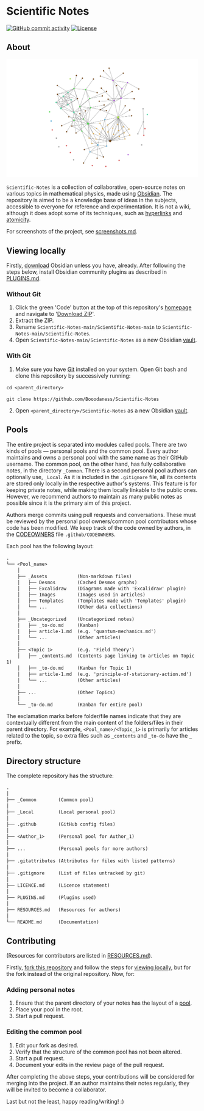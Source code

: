 # Scientific Notes
[![GitHub commit activity](https://img.shields.io/github/commit-activity/m/Booodaness/Scientific-Notes)](https://github.com/Booodaness/Scientific-Notes/commits/main) [![License](https://img.shields.io/badge/license-CC%20BY--NC--SA%204.0-important)](https://creativecommons.org/licenses/by-nc-sa/4.0/)

## About
![Graph view](_Common/_Assets/Images/graph.png)

`Scientific-Notes` is a collection of collaborative, open-source notes on various topics in mathematical physics, made using [Obsidian](https://obsidian.md/). The repository is aimed to be a knowledge base of ideas in the subjects, accessible to everyone for reference and experimentation. It is not a wiki, although it does adopt some of its techniques, such as [hyperlinks](https://help.obsidian.md/How+to/Internal+link) and [atomicity](https://neuron.zettel.page/atomic).

For screenshots of the project, see [screenshots.md](screenshots.md).

## Viewing locally
Firstly, [download](https://obsidian.md/download) Obsidian unless you have, already. After following the steps below, install Obsidian community plugins as described in [PLUGINS.md](PLUGINS.md).

### Without Git
1. Click the green 'Code' button at the top of this repository's [homepage](https://github.com/Booodaness/Scientific-Notes) and navigate to '[Download ZIP](https://github.com/Booodaness/Scientific-Notes/archive/refs/heads/main.zip)'.
2. Extract the ZIP.
3. Rename `Scientific-Notes-main/Scientific-Notes-main` to `Scientific-Notes-main/Scientific-Notes`.
4. Open `Scientific-Notes-main/Scientific-Notes` as a new Obsidian [vault](https://help.obsidian.md/How+to/Working+with+multiple+vaults).

### With Git
1. Make sure you have [Git](https://git-scm.com/) installed on your system. Open Git bash and clone this repository by successively running:

```
cd <parent_directory>
```

```
git clone https://github.com/Booodaness/Scientific-Notes
```

2. Open `<parent_directory>/Scientific-Notes` as a new Obsidian [vault](https://help.obsidian.md/How+to/Working+with+multiple+vaults).

## Pools
The entire project is separated into modules called pools. There are two kinds of pools  — personal pools and the common pool. Every author maintains and owns a personal pool with the same name as their GitHub username. The common pool, on the other hand, has fully collaborative notes, in the directory `_Common`. There is a second personal pool authors can optionally use, `_Local`. As it is included in the `.gitignore` file, all its contents are stored only locally in the respective author's systems. This feature is for keeping private notes, while making them locally linkable to the public ones. However, we recommend authors to maintain as many public notes as possible since it is the primary aim of this project. 

Authors merge commits using pull requests and conversations. These must be reviewed by the personal pool owners/common pool contributors whose code has been modified. We keep track of the code owned by authors, in the [CODEOWNERS](https://docs.github.com/en/repositories/managing-your-repositorys-settings-and-features/customizing-your-repository/about-code-owners) file `.github/CODEOWNERS`.

Each pool has the following layout:

```
.
└── <Pool_name>
    │
    ├── _Assets           (Non-markdown files)
    │   ├── Desmos        (Cached Desmos graphs)
    │   ├── Excalidraw    (Diagrams made with 'Excalidraw' plugin)
    │   ├── Images        (Images used in articles)
    │   ├── Templates     (Templates made with 'Templates' plugin)
    │   └── ...           (Other data collections)
    │
    ├── _Uncategorized    (Uncategorized notes)
    │   ├── _to-do.md     (Kanban)
    │   ├── article-1.md  (e.g. 'quantum-mechanics.md')
    │   └── ...           (Other articles)
    │
    ├── <Topic 1>         (e.g. 'Field Theory')
    │   ├── _contents.md  (Contents page linking to articles on Topic 1)
    │   ├── _to-do.md     (Kanban for Topic 1)
    │   ├── article-1.md  (e.g. 'principle-of-stationary-action.md')
    │   └── ...           (Other articles)
    │
    ├── ...               (Other Topics)
    │
    └── _to-do.md         (Kanban for entire pool)
```

The exclamation marks before folder/file names indicate that they are contextually different from the main content of the folders/files in their parent directory. For example, `<Pool_name>/<Topic_1>` is primarily for articles related to the topic, so extra files such as `_contents` and `_to-do` have the `_` prefix.

## Directory structure
The complete repository has the structure:

```
.
│
├── _Common        (Common pool)
│
├── _Local         (Local personal pool)
│
├── .github        (GitHub config files)
│
├── <Author_1>     (Personal pool for Author_1)
│
├── ...            (Personal pools for more authors)
│
├── .gitattributes (Attributes for files with listed patterns)
│
├── .gitignore     (List of files untracked by git)
│
├── LICENCE.md     (Licence statement)
│
├── PLUGINS.md     (Plugins used)
│
├── RESOURCES.md   (Resources for authors)
│
└── README.md      (Documentation)
```

## Contributing
(Resources for contributors are listed in [RESOURCES.md](RESOURCES.md)).

Firstly, [fork this repository](https://github.com/Booodaness/Scientific-Notes/fork) and follow the steps for [viewing locally](#viewing-locally), but for the fork instead of the original repository. Now, for:

### Adding personal notes
1. Ensure that the parent directory of your notes has the layout of a [pool](#pools).
2. Place your pool in the root.
3. Start a pull request.

### Editing the common pool
1. Edit your fork as desired.
2. Verify that the structure of the common pool has not been altered.
3. Start a pull request.
4. Document your edits in the review page of the pull request.

After completing the above steps, your contributions will be considered for merging into the project. If an author maintains their notes regularly, they will be invited to become a collaborator.

Last but not the least, happy reading/writing! :)

